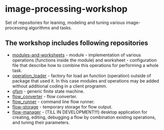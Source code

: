 # image-processing-workshop

Set of repositories for leaning, modeling and tuning various image-processing algorithms and tasks.

## The workshop includes following repositories

- [modules-and-worksheets](https://github.com/ekarpovs/modules-and-worksheets) - module - implementation of various operations (functions inside the module) and worksheet - configuration file that describe how to combine this operations for performing a whole task.
- [operation_loader](https://github.com/ekarpovs/operation_loader) - factory for load an function (operation) outside of package that used it. In this case modules and operations may be added without additional coding in a client programm.
- [gfsm](https://github.com/ekarpovs/gfsm) - generic finite state machine.
- [flow_converter](https://github.com/ekarpovs/flow_converter) - flow converter.
- [flow_runner](https://github.com/ekarpovs/flow_runner) - command line flow runner.
- [flow-storage](https://github.com/ekarpovs/flow_storage) - temporary storage for flow output.
- [flow-manager](https://github.com/ekarpovs/flow-manager) - (TILL IN DEVELOPMENT!!!) desktop application for creating, editing, debugging a flow by combination existing operations, and tuning their parameters.
